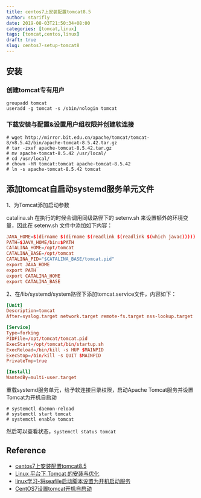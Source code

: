 ```yaml
---
title: centos7上安装配置tomcat8.5
author: starifly
date: 2019-08-03T21:50:34+08:00
categories: [tomcat,linux]
tags: [tomcat,centos,linux]
draft: true
slug: centos7-setup-tomcat8
---
```


## 安装

### 创建tomcat专有用户

```shell
groupadd tomcat
useradd -g tomcat -s /sbin/nologin tomcat
```

### 下载安装与配置&设置用户组权限并创建软连接

```shell
# wget http://mirror.bit.edu.cn/apache/tomcat/tomcat-8/v8.5.42/bin/apache-tomcat-8.5.42.tar.gz
# tar -zxvf apache-tomcat-8.5.42.tar.gz
# mv apache-tomcat-8.5.42 /usr/local/
# cd /usr/local/
# chown -hR tomcat:tomcat apache-tomcat-8.5.42
# ln -s apache-tomcat-8.5.42 tomcat
```

## 添加tomcat自启动systemd服务单元文件

1、为Tomcat添加启动参数

catalina.sh 在执行的时候会调用同级路径下的 setenv.sh 来设置额外的环境变量，因此在 setenv.sh 文件中添加如下内容：

```conf
JAVA_HOME=$(dirname $(dirname $(readlink $(readlink $(which javac)))))
PATH=$JAVA_HOME/bin:$PATH
CATALINA_HOME=/opt/tomcat
CATALINA_BASE=/opt/tomcat
CATALINA_PID="$CATALINA_BASE/tomcat.pid"
export JAVA_HOME
export PATH
export CATALINA_HOME
export CATALINA_BASE
```

2、在/lib/systemd/system路径下添加tomcat.service文件，内容如下：

```conf
[Unit]
Description=tomcat
After=syslog.target network.target remote-fs.target nss-lookup.target

[Service]
Type=forking
PIDFile=/opt/tomcat/tomcat.pid
ExecStart=/opt/tomcat/bin/startup.sh
ExecReload=/bin/kill -s HUP $MAINPID
ExecStop=/bin/kill -s QUIT $MAINPID
PrivateTmp=true

[Install]
WantedBy=multi-user.target
```

重载systemd服务单元，给予软连接目录权限，启动Apache Tomcat服务并设置Tomcat为开机自启动

```shell
# systemctl daemon-reload
# systemctl start tomcat
# systemctl enable tomcat
```

然后可以查看状态，`systemctl status tomcat`

## Reference

- [centos7上安装配置tomcat8.5](https://blog.51cto.com/11555417/2408060)
- [Linux 平台下 Tomcat 的安装与优化](https://mp.weixin.qq.com/s/EclV2Yk4uUh-PhcL8qYdeg)
- [linux学习-将seafile启动脚本设置为开机启动服务](https://blog.51cto.com/11555417/2151938)
- [CentOS7设置tomcat开机自启动](https://www.jianshu.com/p/f0f8458e1631)
